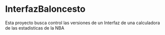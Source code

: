 # InterfazBaloncesto
Esta proyecto busca control las versiones de un Interfaz de una calculadora de las estadisticas de la NBA
